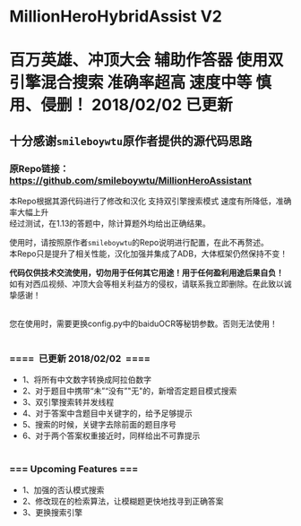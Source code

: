 # MillionHeroHybridAssist V2
百万英雄、冲顶大会 辅助作答器 使用双引擎混合搜索 准确率超高 速度中等 慎用、侵删！
2018/02/02 已更新
====
## 十分感谢`smileboywtu`原作者提供的源代码思路 
### 原Repo链接：<link>https://github.com/smileboywtu/MillionHeroAssistant</link><br>

本Repo根据其源代码进行了修改和汉化 支持双引擎搜索模式 速度有所降低，准确率大幅上升<br>
经过测试，在1.13的答题中，除计算题外均给出正确结果。<br>

使用时，请按照原作者`smileboywtu`的Repo说明进行配置，在此不再赘述。<br>
本Repo只是提升了相关性能，汉化加强并集成了ADB，大体框架仍然保持不变！<br>

<b>代码仅供技术交流使用，切勿用于任何其它用途！用于任何盈利用途后果自负！</b><br>
如有对西瓜视频、冲顶大会等相关利益方的侵权，请联系我立即删除。在此致以诚挚感谢！<br><br>

您在使用时，需要更换config.py中的baiduOCR等秘钥参数。否则无法使用！ <br><br>

### ====  已更新 2018/02/02  ====<br>
* 1、将所有中文数字转换成阿拉伯数字<br>
* 2、对于题目中携带“未”“没有”"无"的，新增否定题目模式搜索<br>
* 3、双引擎搜索转并发线程<br>
* 4、对于答案中含题目中关键字的，给予足够提示<br>
* 5、搜索的时候，关键字去除前面的题目序号<br>
* 6、对于两个答案权重接近时，同样给出不可靠提示<br><br>

### ===  Upcoming Features ===<br>
* 1、加强的否认模式搜索
* 2、修改现在的检索算法，让模糊题更快地找寻到正确答案
* 3、更换搜索引擎
